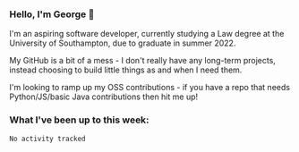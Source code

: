 ### Hello, I'm George 👋

I'm an aspiring software developer, currently studying a Law degree at the University of Southampton, due to graduate in summer 2022. 

My GitHub is a bit of a mess - I don't really have any long-term projects, instead choosing to build little things as and when I need them.

I'm looking to ramp up my OSS contributions - if you have a repo that needs Python/JS/basic Java contributions then hit me up!

<!--
**georgegebbett/georgegebbett** is a ✨ _special_ ✨ repository because its `README.md` (this file) appears on your GitHub profile.

Here are some ideas to get you started:

- 🔭 I’m currently working on ...
- 🌱 I’m currently learning ...
- 👯 I’m looking to collaborate on ...
- 🤔 I’m looking for help with ...
- 💬 Ask me about ...
- 📫 How to reach me: ...
- 😄 Pronouns: ...
- ⚡ Fun fact: ...
-->

### What I've been up to this week:
<!--START_SECTION:waka-->

```text
No activity tracked
```

<!--END_SECTION:waka-->
